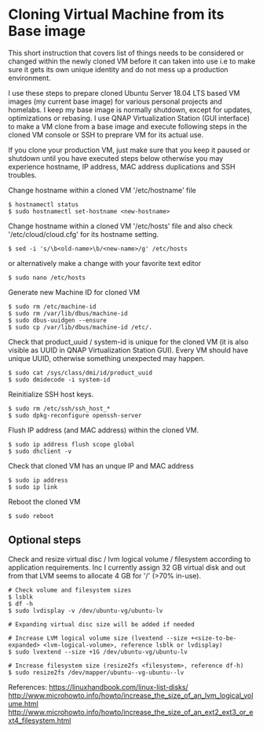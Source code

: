 # Cloning Virtual Machine from its Base image
This short instruction that covers list of things needs to be considered or changed within the newly cloned VM before it can taken into use i.e to make sure it gets its own unique identity and do not mess up a production environment. 

I use these steps to prepare cloned Ubuntu Server 18.04 LTS based VM images (my current base image) for various personal projects and homelabs. I keep my base image is normally shutdown, except for updates, optimizations or rebasing. I use QNAP Virtualization Station (GUI interface) to make a VM clone from a base image and execute following steps in the cloned VM console or SSH to preprare VM for its actual use.

If you clone your production VM, just make sure that you keep it paused or shutdown until you have executed steps below otherwise you may experience hostname, IP address, MAC address duplications and SSH troubles.
    
Change hostname within a cloned VM '/etc/hostname' file

    $ hostnamectl status
    $ sudo hostnamectl set-hostname <new-hostname>
    
Change hostname within a cloned VM '/etc/hosts' file and also check '/etc/cloud/cloud.cfg' for its hostname setting.

    $ sed -i 's/\b<old-name>\b/<new-name>/g' /etc/hosts

or alternatively make a change with your favorite text editor

    $ sudo nano /etc/hosts

Generate new Machine ID for cloned VM

    $ sudo rm /etc/machine-id 
    $ sudo rm /var/lib/dbus/machine-id
    $ sudo dbus-uuidgen --ensure
    $ sudo cp /var/lib/dbus/machine-id /etc/.

Check that product_uuid / system-id is unique for the cloned VM (it is also visible as UUID in QNAP Virtualization Station GUI). 
Every VM should have unique UUID, otherwise something unexpected may happen.

    $ sudo cat /sys/class/dmi/id/product_uuid
    $ sudo dmidecode -i system-id

Reinitialize SSH host keys.

    $ sudo rm /etc/ssh/ssh_host_*
    $ sudo dpkg-reconfigure openssh-server
    
Flush IP address (and MAC address) within the cloned VM.

    $ sudo ip address flush scope global
    $ sudo dhclient -v

Check that cloned VM has an unque IP and MAC address

    $ sudo ip address
    $ sudo ip link

Reboot the cloned VM

    $ sudo reboot
    
Optional steps
---
Check and resize virtual disc / lvm logical volume / filesystem according to application requirements. Inc I currently assign 32 GB virtual disk and out from that LVM seems to allocate 4 GB for '/' (>70% in-use).

    # Check volume and filesystem sizes
    $ lsblk
    $ df -h
    $ sudo lvdisplay -v /dev/ubuntu-vg/ubuntu-lv
    
    # Expanding virtual disc size will be added if needed
    
    # Increase LVM logical volume size (lvextend --size +<size-to-be-expanded> <lvm-logical-volume>, reference lsblk or lvdisplay)
    $ sudo lvextend --size +1G /dev/ubuntu-vg/ubuntu-lv

    # Increase filesystem size (resize2fs <filesystem>, reference df-h)
    $ sudo resize2fs /dev/mapper/ubuntu--vg-ubuntu--lv
    
    
References:
https://linuxhandbook.com/linux-list-disks/  
http://www.microhowto.info/howto/increase_the_size_of_an_lvm_logical_volume.html  
http://www.microhowto.info/howto/increase_the_size_of_an_ext2_ext3_or_ext4_filesystem.html
